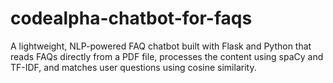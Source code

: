 # codealpha-chatbot-for-faqs
A lightweight, NLP-powered FAQ chatbot built with Flask and Python that reads FAQs directly from a PDF file, processes the content using spaCy and TF-IDF, and matches user questions using cosine similarity.
